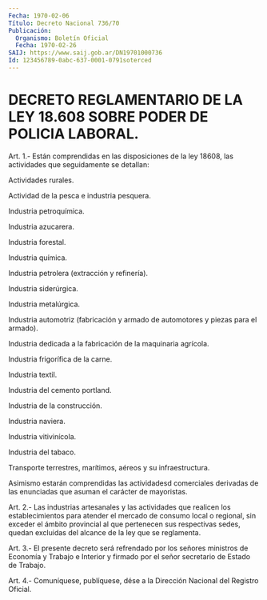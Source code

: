 ```yaml
---
Fecha: 1970-02-06
Título: Decreto Nacional 736/70
Publicación:
  Organismo: Boletín Oficial
  Fecha: 1970-02-26
SAIJ: https://www.saij.gob.ar/DN19701000736
Id: 123456789-0abc-637-0001-0791soterced
---
```

# DECRETO REGLAMENTARIO DE LA LEY 18.608 SOBRE PODER DE POLICIA LABORAL.

<a id="1"></a>
Art. 1.- Están comprendidas en las disposiciones de la ley 18608, las actividades que seguidamente se detallan:

Actividades rurales.

Actividad de la pesca e industria pesquera.

Industria petroquímica.

Industria azucarera.

Industria forestal.

Industria química.

Industria petrolera (extracción y refinería).

Industria siderúrgica.

Industria metalúrgica.

Industria automotriz  (fabricación y armado de automotores y piezas para el armado).

Industria dedicada a la  fabricación  de  la  maquinaria  agrícola.

Industria frigorífica de la carne.

Industria textil.

Industria del cemento portland.

Industria de la construcción.

Industria naviera.

Industria vitivinícola.

Industria del tabaco.

Transporte  terrestres,  marítimos,  aéreos  y  su infraestructura.

Asimismo    estarán    comprendidas  las  actividadesd  comerciales derivadas de las enunciadas  que  asuman el carácter de mayoristas.

<a id="2"></a>
Art.  2.-  Las  industrias  artesanales  y las actividades que realicen  los establecimientos para atender el mercado  de  consumo local  o  regional,   sin  exceder  el  ámbito  provincial  al  que pertenecen sus respectivas  sedes,  quedan excluidas del alcance de la ley que se reglamenta.

<a id="3"></a>
Art.  3.-  El presente decreto será refrendado por los señores ministros de Economía  y  Trabajo e Interior y firmado por el señor secretario de Estado de Trabajo.

<a id="4"></a>
Art. 4.- Comuníquese, publíquese, dése a la Dirección Nacional del Registro Oficial.
